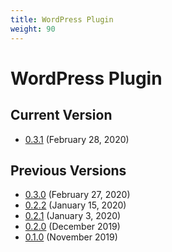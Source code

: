```yaml
---
title: WordPress Plugin
weight: 90
---
```


# WordPress Plugin

## Current Version

- [0.3.1](https://goodshufflecdn.s3.amazonaws.com/gspro-embed-wpp/gspro-embed-wpp-0.3.1.zip) (February 28, 2020)

## Previous Versions

- [0.3.0](https://goodshufflecdn.s3.amazonaws.com/gspro-embed-wpp/gspro-embed-wpp-0.3.0.zip) (February 27, 2020)
- [0.2.2](https://goodshufflecdn.s3.amazonaws.com/gspro-embed-wpp/gspro-embed-wpp-0.2.2.zip) (January 15, 2020)
- [0.2.1](https://goodshufflecdn.s3.amazonaws.com/gspro-embed-wpp/gspro-embed-wpp-0.2.1.zip) (January 3, 2020)
- [0.2.0](https://goodshufflecdn.s3.amazonaws.com/gspro-embed-wpp/gspro-embed-wpp-0.2.0.zip) (December 2019)
- [0.1.0](https://goodshufflecdn.s3.amazonaws.com/gspro-embed-wpp/gspro-embed-wpp-0.1.0.zip) (November 2019)
